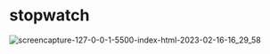 # stopwatch

![screencapture-127-0-0-1-5500-index-html-2023-02-16-16_29_58](https://user-images.githubusercontent.com/104034022/219467849-f5becb28-94e7-4075-835a-827e1aba6c3b.png)
